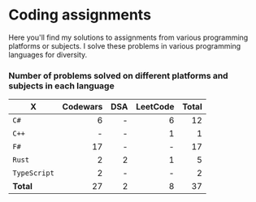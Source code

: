 # Coding assignments

Here you'll find my solutions to assignments from various programming platforms or subjects.
I solve these problems in various programming languages for diversity.

### Number of problems solved on different platforms and subjects in each language

| X | Codewars | DSA | LeetCode | Total |
| - |  -: | -: | -: | -: |
| `C#` | 6 | - | 6 | 12
| `C++` | - | - | 1 | 1
| `F#` | 17 | - | - | 17
| `Rust` | 2 | 2 | 1 | 5
| `TypeScript` | 2 | - | - | 2
| **Total** | 27 | 2 | 8 | 37 |